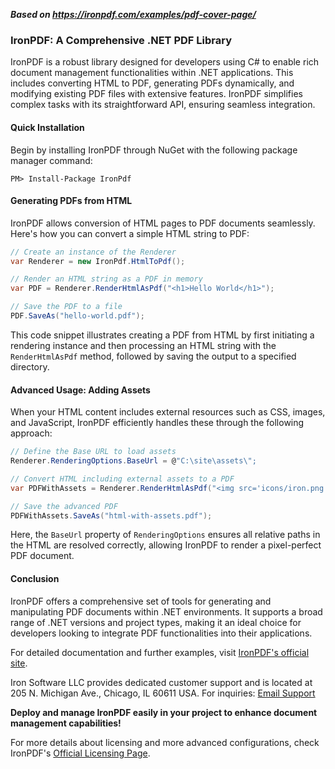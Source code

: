 ***Based on <https://ironpdf.com/examples/pdf-cover-page/>***

### IronPDF: A Comprehensive .NET PDF Library

IronPDF is a robust library designed for developers using C# to enable rich document management functionalities within .NET applications. This includes converting HTML to PDF, generating PDFs dynamically, and modifying existing PDF files with extensive features. IronPDF simplifies complex tasks with its straightforward API, ensuring seamless integration.

#### Quick Installation

Begin by installing IronPDF through NuGet with the following package manager command:

```plaintext
PM> Install-Package IronPdf
```

#### Generating PDFs from HTML

IronPDF allows conversion of HTML pages to PDF documents seamlessly. Here's how you can convert a simple HTML string to PDF:

```csharp
// Create an instance of the Renderer
var Renderer = new IronPdf.HtmlToPdf();

// Render an HTML string as a PDF in memory
var PDF = Renderer.RenderHtmlAsPdf("<h1>Hello World</h1>");

// Save the PDF to a file
PDF.SaveAs("hello-world.pdf");
```

This code snippet illustrates creating a PDF from HTML by first initiating a rendering instance and then processing an HTML string with the `RenderHtmlAsPdf` method, followed by saving the output to a specified directory.

#### Advanced Usage: Adding Assets

When your HTML content includes external resources such as CSS, images, and JavaScript, IronPDF efficiently handles these through the following approach:

```csharp
// Define the Base URL to load assets
Renderer.RenderingOptions.BaseUrl = @"C:\site\assets\";

// Convert HTML including external assets to a PDF
var PDFWithAssets = Renderer.RenderHtmlAsPdf("<img src='icons/iron.png'>");

// Save the advanced PDF
PDFWithAssets.SaveAs("html-with-assets.pdf");
```

Here, the `BaseUrl` property of `RenderingOptions` ensures all relative paths in the HTML are resolved correctly, allowing IronPDF to render a pixel-perfect PDF document.

#### Conclusion

IronPDF offers a comprehensive set of tools for generating and manipulating PDF documents within .NET environments. It supports a broad range of .NET versions and project types, making it an ideal choice for developers looking to integrate PDF functionalities into their applications.

For detailed documentation and further examples, visit [IronPDF's official site](https://ironpdf.com).

Iron Software LLC provides dedicated customer support and is located at 205 N. Michigan Ave., Chicago, IL 60611 USA. For inquiries: [Email Support](mailto:support@ironsoftware.com)

**Deploy and manage IronPDF easily in your project to enhance document management capabilities!**

For more details about licensing and more advanced configurations, check IronPDF's [Official Licensing Page](https://ironpdf.com/licensing/#licensing-team--suite).